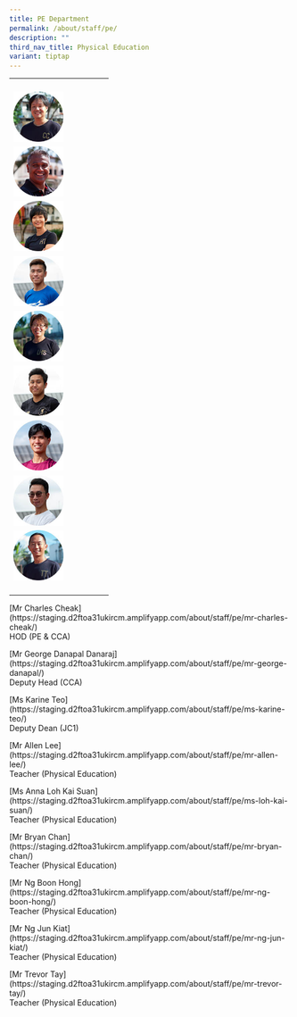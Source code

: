```yaml
---
title: PE Department
permalink: /about/staff/pe/
description: ""
third_nav_title: Physical Education
variant: tiptap
---
```

<table>
<tbody>
<tr>
<th rowspan="1" colspan="1">
<p></p>
</th>
<th rowspan="1" colspan="1">
<p></p>
</th>
</tr>
<tr>
<td rowspan="1" colspan="1">
<div class="isomer-image-wrapper">
<img style="width: 60%;" height="auto" width="100%" alt="" src="/images/Staff/pe-charles-cheak_s.jpg">
</div>
</td>
<td rowspan="1" colspan="1">
<p></p>
</td>
</tr>
<tr>
<td rowspan="1" colspan="1">
<div class="isomer-image-wrapper">
<img style="width: 60%;" height="auto" width="100%" src="/images/Staff/PE-George-Danapal_s.jpg">
</div>
</td>
<td rowspan="1" colspan="1">
<p></p>
</td>
</tr>
<tr>
<td rowspan="1" colspan="1">
<div class="isomer-image-wrapper">
<img style="width: 60%;" height="auto" width="100%" src="/images/Staff/PE-Karine-Teo_s.jpg">
</div>
</td>
<td rowspan="1" colspan="1">
<p></p>
</td>
</tr>
<tr>
<td rowspan="1" colspan="1">
<div class="isomer-image-wrapper">
<img style="width: 60%;" height="auto" width="100%" src="/images/Staff/PE-Allen-Lee_s.jpg">
</div>
</td>
<td rowspan="1" colspan="1">
<p></p>
</td>
</tr>
<tr>
<td rowspan="1" colspan="1">
<div class="isomer-image-wrapper">
<img style="width: 60%;" height="auto" width="100%" src="/images/Staff/PE-Loh-Kai-Suan_s2.jpg">
</div>
</td>
<td rowspan="1" colspan="1">
<p></p>
</td>
</tr>
<tr>
<td rowspan="1" colspan="1">
<div class="isomer-image-wrapper">
<img style="width: 60%;" height="auto" width="100%" src="/images/Staff/PE-Bryan-Chan_s.jpg">
</div>
</td>
<td rowspan="1" colspan="1">
<p></p>
</td>
</tr>
<tr>
<td rowspan="1" colspan="1">
<div class="isomer-image-wrapper">
<img style="width: 60%;" height="auto" width="100%" src="/images/Staff/PE-Ng-Boon-Hong_s.jpg">
</div>
</td>
<td rowspan="1" colspan="1">
<p></p>
</td>
</tr>
<tr>
<td rowspan="1" colspan="1">
<div class="isomer-image-wrapper">
<img style="width: 60%;" height="auto" width="100%" src="/images/Staff/PE-Ng-Jun-Kiat_s.jpg">
</div>
</td>
<td rowspan="1" colspan="1">
<p></p>
</td>
</tr>
<tr>
<td rowspan="1" colspan="1">
<div class="isomer-image-wrapper">
<img style="width: 60%;" height="auto" width="100%" src="/images/Staff/PE-Trevor-Tay_s-1.jpg">
</div>
</td>
<td rowspan="1" colspan="1">
<p></p>
</td>
</tr>
<tr>
<td rowspan="1" colspan="1">
<p></p>
</td>
<td rowspan="1" colspan="1">
<p></p>
</td>
</tr>
</tbody>
</table>
<p></p>
<p>[Mr Charles Cheak](https://staging.d2ftoa31ukircm.amplifyapp.com/about/staff/pe/mr-charles-cheak/)
<br>HOD (PE &amp; CCA)</p>
<p>[Mr George Danapal Danaraj](https://staging.d2ftoa31ukircm.amplifyapp.com/about/staff/pe/mr-george-danapal/)
<br>Deputy Head (CCA)</p>
<p>[Ms&nbsp;Karine Teo](https://staging.d2ftoa31ukircm.amplifyapp.com/about/staff/pe/ms-karine-teo/)
<br>Deputy Dean (JC1)</p>
<p>[Mr Allen Lee](https://staging.d2ftoa31ukircm.amplifyapp.com/about/staff/pe/mr-allen-lee/)
<br>Teacher (Physical Education)</p>
<p>[Ms Anna Loh Kai Suan](https://staging.d2ftoa31ukircm.amplifyapp.com/about/staff/pe/ms-loh-kai-suan/)
<br>Teacher (Physical Education)</p>
<p>[Mr Bryan Chan](https://staging.d2ftoa31ukircm.amplifyapp.com/about/staff/pe/mr-bryan-chan/)
<br>Teacher (Physical Education)</p>
<p>[Mr Ng Boon Hong](https://staging.d2ftoa31ukircm.amplifyapp.com/about/staff/pe/mr-ng-boon-hong/)
<br>Teacher (Physical Education)</p>
<p>[Mr Ng Jun Kiat](https://staging.d2ftoa31ukircm.amplifyapp.com/about/staff/pe/mr-ng-jun-kiat/)
<br>Teacher (Physical Education)</p>
<p>[Mr Trevor Tay](https://staging.d2ftoa31ukircm.amplifyapp.com/about/staff/pe/mr-trevor-tay/)
<br>Teacher (Physical Education)</p>